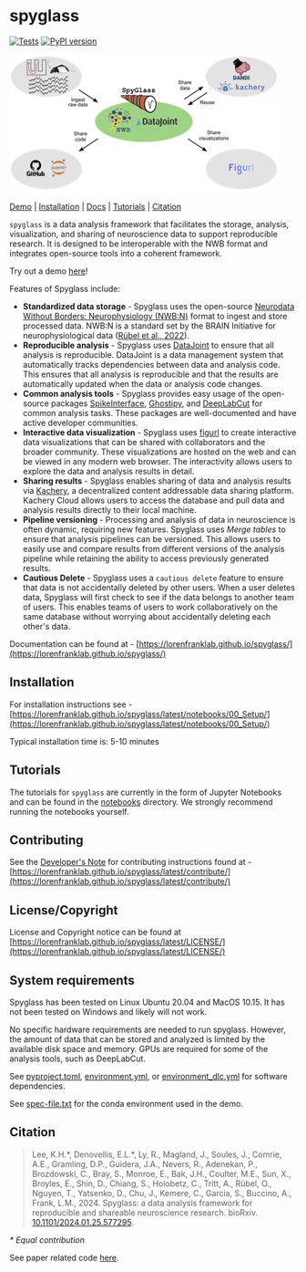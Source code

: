 # spyglass

[![Tests](https://github.com/LorenFrankLab/spyglass/actions/workflows/test-conda.yml/badge.svg)](https://github.com/LorenFrankLab/spyglass/actions/workflows/test-conda.yml)
[![PyPI version](https://badge.fury.io/py/spyglass-neuro.svg)](https://badge.fury.io/py/spyglass-neuro)

![Spyglass Figure](docs/src/images/fig1.png)

[Demo](https://spyglass.hhmi.2i2c.cloud/hub/user-redirect/git-pull?repo=https%3A%2F%2Fgithub.com%2FLorenFrankLab%2Fspyglass-demo&urlpath=lab%2Ftree%2Fspyglass-demo%2Fnotebooks%2F02_Insert_Data.ipynb&branch=main)
|
[Installation](https://lorenfranklab.github.io/spyglass/latest/notebooks/00_Setup/)
| [Docs](https://lorenfranklab.github.io/spyglass/) |
[Tutorials](https://github.com/LorenFrankLab/spyglass/tree/master/notebooks) |
[Citation](#citation)

`spyglass` is a data analysis framework that facilitates the storage, analysis,
visualization, and sharing of neuroscience data to support reproducible
research. It is designed to be interoperable with the NWB format and integrates
open-source tools into a coherent framework.

Try out a demo
[here](https://spyglass.hhmi.2i2c.cloud/hub/user-redirect/git-pull?repo=https%3A%2F%2Fgithub.com%2FLorenFrankLab%2Fspyglass-demo&urlpath=lab%2Ftree%2Fspyglass-demo%2Fnotebooks%2F02_Insert_Data.ipynb&branch=main)!

Features of Spyglass include:

- **Standardized data storage** - Spyglass uses the open-source
    [Neurodata Without Borders: Neurophysiology (NWB:N)](https://www.nwb.org/)
    format to ingest and store processed data. NWB:N is a standard set by the
    BRAIN Initiative for neurophysiological data
    ([Rübel et al., 2022](https://doi.org/10.7554/elife.78362)).
- **Reproducible analysis** - Spyglass uses [DataJoint](https://datajoint.com/)
    to ensure that all analysis is reproducible. DataJoint is a data management
    system that automatically tracks dependencies between data and analysis
    code. This ensures that all analysis is reproducible and that the results
    are automatically updated when the data or analysis code changes.
- **Common analysis tools** - Spyglass provides easy usage of the open-source
    packages [SpikeInterface](https://github.com/SpikeInterface/spikeinterface),
    [Ghostipy](https://github.com/kemerelab/ghostipy), and
    [DeepLabCut](https://github.com/DeepLabCut/DeepLabCut) for common analysis
    tasks. These packages are well-documented and have active developer
    communities.
- **Interactive data visualization** - Spyglass uses
    [figurl](https://github.com/flatironinstitute/figurl) to create interactive
    data visualizations that can be shared with collaborators and the broader
    community. These visualizations are hosted on the web and can be viewed in
    any modern web browser. The interactivity allows users to explore the data
    and analysis results in detail.
- **Sharing results** - Spyglass enables sharing of data and analysis results
    via [Kachery](https://github.com/flatironinstitute/kachery-cloud), a
    decentralized content addressable data sharing platform. Kachery Cloud
    allows users to access the database and pull data and analysis results
    directly to their local machine.
- **Pipeline versioning** - Processing and analysis of data in neuroscience is
    often dynamic, requiring new features. Spyglass uses *Merge tables* to
    ensure that analysis pipelines can be versioned. This allows users to easily
    use and compare results from different versions of the analysis pipeline
    while retaining the ability to access previously generated results.
- **Cautious Delete** - Spyglass uses a `cautious delete` feature to ensure that
    data is not accidentally deleted by other users. When a user deletes data,
    Spyglass will first check to see if the data belongs to another team of
    users. This enables teams of users to work collaboratively on the same
    database without worrying about accidentally deleting each other's data.

Documentation can be found at -
[https://lorenfranklab.github.io/spyglass/](https://lorenfranklab.github.io/spyglass/)

## Installation

For installation instructions see -
[https://lorenfranklab.github.io/spyglass/latest/notebooks/00_Setup/](https://lorenfranklab.github.io/spyglass/latest/notebooks/00_Setup/)

Typical installation time is: 5-10 minutes

## Tutorials

The tutorials for `spyglass` are currently in the form of Jupyter Notebooks and
can be found in the
[notebooks](https://github.com/LorenFrankLab/spyglass/tree/master/notebooks)
directory. We strongly recommend running the notebooks yourself.

## Contributing

See the
[Developer's Note](https://lorenfranklab.github.io/spyglass/latest/contribute/)
for contributing instructions found at -
[https://lorenfranklab.github.io/spyglass/latest/contribute/](https://lorenfranklab.github.io/spyglass/latest/contribute/)

## License/Copyright

License and Copyright notice can be found at
[https://lorenfranklab.github.io/spyglass/latest/LICENSE/](https://lorenfranklab.github.io/spyglass/latest/LICENSE/)

## System requirements

Spyglass has been tested on Linux Ubuntu 20.04 and MacOS 10.15. It has not been
tested on Windows and likely will not work.

No specific hardware requirements are needed to run spyglass. However, the
amount of data that can be stored and analyzed is limited by the available disk
space and memory. GPUs are required for some of the analysis tools, such as
DeepLabCut.

See [pyproject.toml](pyproject.toml), [environment.yml](environment.yml), or
[environment_dlc.yml](environment_dlc.yml) for software dependencies.

See
[spec-file.txt](https://github.com/LorenFrankLab/spyglass-demo/blob/main/spec-file/spec-file.txt)
for the conda environment used in the demo.

## Citation

> Lee, K.H.\*, Denovellis, E.L.\*, Ly, R., Magland, J., Soules, J., Comrie,
> A.E., Gramling, D.P., Guidera, J.A., Nevers, R., Adenekan, P., Brozdowski, C.,
> Bray, S., Monroe, E., Bak, J.H., Coulter, M.E., Sun, X., Broyles, E., Shin,
> D., Chiang, S., Holobetz, C., Tritt, A., Rübel, O., Nguyen, T., Yatsenko, D.,
> Chu, J., Kemere, C., Garcia, S., Buccino, A., Frank, L.M., 2024. Spyglass: a
> data analysis framework for reproducible and shareable neuroscience research.
> bioRxiv.
> [10.1101/2024.01.25.577295](https://doi.org/10.1101/2024.01.25.577295).

*\* Equal contribution*

See paper related code [here](https://github.com/LorenFrankLab/spyglass-paper).

